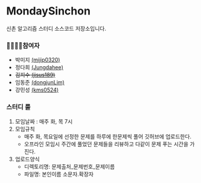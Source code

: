 # MondaySinchon
신촌 알고리즘 스터디 소스코드 저장소입니다.

### 👨‍👩‍👧‍👦참여자

- 박미지 [(mijip0320)](https://github.com/mijip0320)<br>
- 정다희 [(Jungdahee)](https://github.com/Jungdahee)<br>
- ~~김지수 [(jisus189)](https://github.com/jisus189)~~<br>
- 임동준 [(dongjunLim)](https://github.com/DongjunLim)<br>
- 강민성 [(kms0524)](https://github.com/kms0524)<br>


### 스터디 룰

1. 모임날짜 : 매주 화, 목 7시
2. 모임규칙
    *  매주 화, 목요일에 선정한 문제를 하루에 한문제씩 풀어 깃허브에 업로드한다.<br>
    *  오프라인 모임시 주간에 풀었던 문제들을 리뷰하고 다같이 문제 푸는 시간을 가진다.
3. 업로드양식
    *  디렉토리명: 문제출처_문제번호_문제이름
    *  파일명: 본인이름 소문자.확장자
